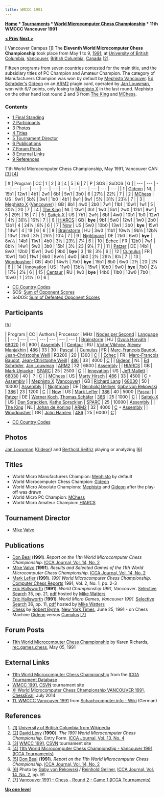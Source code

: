 ```yaml
---
title: WMCCC 1991
---
```

**[Home](Home "Home") \* [Tournaments](Tournaments_and_Matches "Tournaments and Matches") \* [World Microcomputer Chess Championship](World_Microcomputer_Chess_Championship "World Microcomputer Chess Championship") \* 11th WMCCC Vancouver 1991**


**[< Prev](WMCCC_1990 "WMCCC 1990") [Next >](WMCCC_1993 "WMCCC 1993")**



[ Vancouver Campus <a id="cite-note-1" href="#cite-ref-1">[1]</a>
The **Eleventh World Microcomputer Chess Championship** took place from May 1 to 9, [1991](Timeline#1991 "Timeline"), at [University of British Columbia](https://en.wikipedia.org/wiki/University_of_British_Columbia), [Vancouver](https://en.wikipedia.org/wiki/Vancouver), [British Columbia](https://en.wikipedia.org/wiki/British_Columbia), [Canada](https://en.wikipedia.org/wiki/Canada) <a id="cite-note-2" href="#cite-ref-2">[2]</a>.


Fifteen programs from seven countries contested for the main title, and the subsidiary titles of PC Champion and Amateur Champion. The category of Manufacturers Champion was won by default by [Mephisto Vancouver](Mephisto_Vancouver "Mephisto Vancouver"). [Ed Schröder's](Ed_Schroder "Ed Schroder") [Gideon](Gideon "Gideon") on an [ARM2](ARM2 "ARM2") plugin card, operated by [Jan Louwman](Jan_Louwman "Jan Louwman"), won with 6/7 points, only losing to [Mephisto X](Mephisto_Vancouver "Mephisto Vancouver") in the last round. Mephisto on the other hand lost round 2 and 3 from [The King](The_King "The King") and [MChess](MChess "MChess"). 



### Contents


* [1 Final Standing](#final-standing)
* [2 Participants](#participants)
* [3 Photos](#photos)
* [4 Titles](#titles)
* [5 Tournament Director](#tournament-director)
* [6 Publications](#publications)
* [7 Forum Posts](#forum-posts)
* [8 External Links](#external-links)
* [9 References](#references)






11th World Microcomputer Chess Championship, May 1991, Vancouver CAN <a id="cite-note-3" href="#cite-ref-3">[3]</a> <a id="cite-note-4" href="#cite-ref-4">[4]</a>





|  #
 |  Program
 |  CC
 |  1
 |  2
 |  3
 |  4
 |  5
 |  6
 |  7
 |  P
 |  SOS
 |  SoDOS
 |  G
 |
| --- | --- | --- | --- | --- | --- | --- | --- | --- | --- | --- | --- | --- | --- |
|  1
 | [Gideon](Gideon "Gideon") |  NL
 |  15b1
 |  12w1
 |  4b1
 |  2w1
 |  6b1
 |  5w1
 |  3b0
 |  6
 |  27½
 |  22½
 |  7
 |
|  2
 | [MChess](MChess "MChess") |  US
 |  9w1
 |  5b½
 |  3w1
 |  1b0
 |  4b1
 |  6w1
 |  8w1
 |  5½
 |  31½
 |  23¼
 |  7
 |
|  3
 | [Mephisto X](Mephisto "Mephisto") ([Vancouver](Mephisto_Vancouver "Mephisto Vancouver"))
 |  GB
 |  8b1
 |  4w0
 |  2b0
 |  7w1
 |  11b1
 |  10w1
 |  1w1
 |  5
 |  30½
 |  20
 |  7
 |
|  4
 | [The King](The_King "The King") |  NL
 |  13w1
 |  3b1
 |  1w0
 |  5b1
 |  2w0
 |  12b1
 |  9w1
 |  5
 |  29½
 |  18
 |  7
 |
|  5
 | [Saitek-X](Kasparov_Sparc "Kasparov Sparc") |  US
 |  7b1
 |  2w½
 |  6b1
 |  4w0
 |  10b1
 |  1b0
 |  12w1
 |  4½
 |  30½
 |  16¾
 |  7
 |
|  6
 | [HIARCS](HIARCS "HIARCS") |  GB
 | **bye** |  9b1
 |  5w0
 |  12w1
 |  1w0
 |  2b0
 |  13b1
 |  4
 |  24½
 |  8½
 |  6
 |
|  7
 | [Now](Now "Now") |  US
 |  5w0
 |  10b0
 |  13w1
 |  3b0
 | **bye** |  15w1
 |  14w1
 |  4
 |  19
 |  6
 |  6
 |
|  8
 | [Brainstorm](Brainstorm "Brainstorm") |  HU
 |  3w0
 |  11b1
 |  10w½
 |  9b½
 |  12b½
 |  13w1
 |  2b0
 |  3½
 |  25½
 |  10¼
 |  7
 |
|  9
 | [Nightmare](Nightmare_GER "Nightmare GER") |  DE
 |  2b0
 |  6w0
 | **bye** |  8w½
 |  14b1
 |  11w1
 |  4b0
 |  3½
 |  23½
 |  7¼
 |  6
 |
|  10
 | [Échec](%C3%89chec "Échec") |  FR
 |  12b0
 |  7w1
 |  8b½
 |  14w1
 |  5w0
 |  3b0
 |  15b1
 |  3½
 |  23
 |  9¼
 |  7
 |
|  11
 | [Patzer](index.php?title=Patzer_(K)&action=edit&redlink=1 "Patzer (K) (page does not exist)") |  DE
 |  14b1
 |  8w0
 |  12b0
 |  15w1
 |  3w0
 |  9b0
 | **bye** |  3
 |  18
 |  3½
 |  6
 |
|  12
 | [Cumulus](Cumulus "Cumulus") |  FR
 |  10w1
 |  1b0
 |  11w1
 |  6b0
 |  8w½
 |  4w0
 |  5b0
 |  2½
 |  29½
 |  8¼
 |  7
 |
|  13
 | [Woodpusher](Woodpusher "Woodpusher") |  GB
 |  4b0
 |  14w½
 |  7b0
 | **bye** |  15b1
 |  8b0
 |  6w0
 |  2½
 |  20
 |  2¼
 |  6
 |
|  14
 | [Innovation](Innovation "Innovation") |  US
 |  11w0
 |  13b½
 |  15w1
 |  10b0
 |  9w0
 | **bye** |  7b0
 |  2½
 |  17½
 |  2¼
 |  6
 |
|  15
 | [Centaur](Centaur "Centaur") |  RU
 |  1w0
 | **bye** |  14b0
 |  11b0
 |  13w0
 |  7b0
 |  10w0
 |  1
 |  21½
 |  0
 |  6
 |


* [CC Country Codes](https://en.wikipedia.org/wiki/ISO_3166-1)
* SOS: [Sum of Opponent Scores](https://en.wikipedia.org/wiki/Buchholz_system)
* SoDOS: [Sum of Defeated Opponent Scores](https://en.wikipedia.org/wiki/Neustadtl_score)


## Participants


<a id="cite-note-5" href="#cite-ref-5">[5]</a>





|  Program
 |  CC
 |  Authors
 |  Processor
 |  MHz
 | [Nodes per Second](Nodes_per_Second "Nodes per Second") | [Language](Languages "Languages") |
| --- | --- | --- | --- | --- | --- | --- |
| [Brainstorm](Brainstorm "Brainstorm") |  HU
 | [Gyula Horváth](Gyula_Horv%C3%A1th "Gyula Horváth") | [68020](68020 "68020") |  6
 |  800
 | [Assembly](Assembly "Assembly") |
| [Centaur](Centaur "Centaur") |  RU
 | [Victor Vikhrev](Victor_Vikhrev "Victor Vikhrev"), [Alexey Manjakhin](Alexey_Manjakhin "Alexey Manjakhin") | [486](X86 "X86") |  33
 |  30
 | [Pascal](Pascal "Pascal") |
| [Cumulus](Cumulus "Cumulus") |  FR
 | [Marc-François Baudot](Marc-Fran%C3%A7ois_Baudot "Marc-François Baudot"), [Jean-Christophe Weill](Jean-Christophe_Weill "Jean-Christophe Weill") |  R3200
 |  20
 |  1300
 | [C](C "C") |
| [Échec](%C3%89chec "Échec") |  FR
 | [Marc-François Baudot](Marc-Fran%C3%A7ois_Baudot "Marc-François Baudot"), [Jean-Christophe Weill](Jean-Christophe_Weill "Jean-Christophe Weill") | [486](X86 "X86") |  33
 |  4000
 | [C](C "C") |
| [Gideon](Gideon "Gideon") |  NL
 | [Ed Schröder](Ed_Schroder "Ed Schroder"), [Jan Louwman](Jan_Louwman "Jan Louwman") | [ARM2](ARM2 "ARM2") |  32
 |  6800
 | [Assembly](Assembly "Assembly") |
| [HIARCS](HIARCS "HIARCS") |  GB
 | [Mark Uniacke](Mark_Uniacke "Mark Uniacke") | [SPARC](SPARC "SPARC") |  25
 |  2500
 | [C](C "C") |
| [Innovation](Innovation "Innovation") |  US
 | [Jeff Mallett](Jeff_Mallett "Jeff Mallett") | [68030](68030 "68030") |  40
 |  ?
 | [C](C "C") |
| [MChess](MChess "MChess") |  US
 | [Marty Hirsch](Marty_Hirsch "Marty Hirsch") | [486](X86 "X86") |  33
 |  4500
 | [C](C "C") + [Assembly](Assembly "Assembly") |
| [Mephisto X](Mephisto "Mephisto") ([Vancouver](Mephisto_Vancouver "Mephisto Vancouver"))
 |  GB
 | [Richard Lang](Richard_Lang "Richard Lang") | [68030](68030 "68030") |  50
 |  10000
 | [Assembly](Assembly "Assembly") |
| [Nightmare](Nightmare_GER "Nightmare GER") |  DE
 | [Reinhold Gellner](Reinhold_Gellner "Reinhold Gellner"), [Gaby von Rekowski](Gaby_von_Rekowski "Gaby von Rekowski") | [386](X86 "X86") |  23
 |  1200
 | [C](C "C") |
| [Now](Now "Now") |  US
 | [Mark Lefler](Mark_Lefler "Mark Lefler") | [386](X86 "X86") |  40
 |  5000
 | [Pascal](Pascal "Pascal") |
| [Patzer](index.php?title=Patzer_(K)&action=edit&redlink=1 "Patzer (K) (page does not exist)") |  DE
 | [Werner Koch](Werner_Koch "Werner Koch"), [Thomas Schäfer](index.php?title=Thomas_Sch%C3%A4fer&action=edit&redlink=1 "Thomas Schäfer (page does not exist)") | [386](X86 "X86") |  25
 |  1000
 | [C](C "C") |
| [Saitek-X](Saitek "Saitek") |  US
 | [Dan Spracklen](Dan_Spracklen "Dan Spracklen"), [Kathe Spracklen](Kathe_Spracklen "Kathe Spracklen") | [SPARC](SPARC "SPARC") |  25
 |  10000
 | [Assembly](Assembly "Assembly") |
| [The King](The_King "The King") |  NL
 | [Johan de Koning](Johan_de_Koning "Johan de Koning") | [ARM2](ARM2 "ARM2") |  32
 |  4000
 | [C](C "C") + [Assembly](Assembly "Assembly") |
| [Woodpusher](Woodpusher "Woodpusher") |  GB
 | [John Hamlen](John_Hamlen "John Hamlen") | [486](X86 "X86") |  25
 |  6000
 | [C](C "C") |


* [CC Country Codes](https://en.wikipedia.org/wiki/ISO_3166-1)


## Photos


[](File:Wmccc1991Gideon.jpg)
[Jan Louwman](Jan_Louwman "Jan Louwman") ([Gideon](Gideon "Gideon")) and [Berthold Seifriz](index.php?title=Berthold_Seifriz&action=edit&redlink=1 "Berthold Seifriz (page does not exist)") playing or analyzing <a id="cite-note-6" href="#cite-ref-6">[6]</a>



## Titles


* World Micro Manufacturers Champion: [Mephisto](Mephisto "Mephisto") by default
* World Microcomputer Chess Champion: [Gideon](Gideon "Gideon")
* World Micro Absolute Champions: [Mephisto](Mephisto "Mephisto") and [Gideon](Gideon "Gideon") after the play-off was drawn
* World Micro PC Champion: [MChess](MChess "MChess")
* World Micro Amateur Champion: [HIARCS](HIARCS "HIARCS")


## Tournament Director


* [Mike Valvo](Michael_Valvo "Michael Valvo")


## Publications


* [Don Beal](Don_Beal "Don Beal") (**1991**). *Report on the 11th World Microcomputer Chess Championship*. [ICCA Journal, Vol. 14, No. 2](ICGA_Journal#14_2 "ICGA Journal")
* [Mike Valvo](Michael_Valvo "Michael Valvo") (**1991**). *Results and Selected Games of the 11th World Microcomputer Chess Championship*. [ICCA Journal, Vol. 14, No. 2](ICGA_Journal#14_2 "ICGA Journal")
* [Mark Lefler](Mark_Lefler "Mark Lefler") (**1991**). *1991 World Microcomputer Chess Championship*. [Computer Chess Reports](Computer_Chess_Reports "Computer Chess Reports") 1991, Vol. 2, No. 1, pp. 2-3
* [Eric Hallsworth](Eric_Hallsworth "Eric Hallsworth") (**1991**). *World Championship 1991, Vancouver*. [Selective Search](Selective_Search "Selective Search") 35, pp. 21, [pdf](http://www.chesscomputeruk.com/SS_35.pdf) hosted by [Mike Watters](Mike_Watters "Mike Watters")
* [Eric Hallsworth](Eric_Hallsworth "Eric Hallsworth") (**1991**). *World Micro Games, Vancouver 1991*. [Selective Search](Selective_Search "Selective Search") 36, pp. 11, [pdf](http://www.chesscomputeruk.com/SS_36.pdf) hosted by [Mike Watters](Mike_Watters "Mike Watters")
* [Chess](https://www.nytimes.com/1991/06/25/nyregion/chess-264291.html) by [Robert Byrne](https://en.wikipedia.org/wiki/Robert_Byrne), [New York Times](https://en.wikipedia.org/wiki/The_New_York_Times), June 25, 1991 - on Chess Machine [Gideon](Gideon "Gideon") versus [Cumulus](Cumulus "Cumulus") <a id="cite-note-7" href="#cite-ref-7">[7]</a>


## Forum Posts


* [11th World Microcomputer Chess Championship](https://groups.google.com/d/msg/rec.games.chess/luJe2WdRn8w/DB4K58wtTC0J) by Karen Richards, [rec.games.chess](Computer_Chess_Forums "Computer Chess Forums"), May 05, 1991


## External Links


* [11th World Microcomputer Chess Championship](https://www.game-ai-forum.org/icga-tournaments/event.php?id=33) from the [ICGA Tournament Database](https://www.game-ai-forum.org/icga-tournaments/)
* [WMCC 1991](http://www.csvn.nl/index.php?option=com_content&view=article&id=75%3Awmcc-1991&catid=19%3Acomputer-computer&Itemid=48&lang=en), [CSVN](CSVN "CSVN") tournament site
* [XI World Microcomputer Chess Championship VANCOUVER 1991](http://chesseval.com/WorldChampion/Vancouver1991.htm), [ChessEval](http://www.chesseval.com/index.html), July 2014
* [11. WMCCC Vancouver 1991](http://www.schach-computer.info/wiki/index.php/11._WMCCC_Vancouver_1991) from [Schachcomputer.info - Wiki](http://www.schach-computer.info/wiki/index.php/Hauptseite_En) (German)


## References


1. <a id="cite-ref-1" href="#cite-note-1">[1]</a> [University of British Columbia from Wikipedia](https://en.wikipedia.org/wiki/University_of_British_Columbia)
2. <a id="cite-ref-2" href="#cite-note-2">[2]</a> [David Levy](David_Levy "David Levy") (**1990**). *The 1991 World Microcomputer Chess Championship*. Entry Form. [ICCA Journal, Vol. 13, No. 4](ICGA_Journal#13_4 "ICGA Journal")
3. <a id="cite-ref-3" href="#cite-note-3">[3]</a> [WMCC 1991](http://www.csvn.nl/index.php?option=com_content&view=article&id=75%3Awmcc-1991&catid=19%3Acomputer-computer&Itemid=48&lang=en), [CSVN](CSVN "CSVN") tournament site
4. <a id="cite-ref-4" href="#cite-note-4">[4]</a> [11th World Microcomputer Chess Championship - Vancouver 1991 (ICGA Tournaments)](https://www.game-ai-forum.org/icga-tournaments/tournament.php?id=59)
5. <a id="cite-ref-5" href="#cite-note-5">[5]</a> [Don Beal](Don_Beal "Don Beal") (**1991**). *Report on the 11th World Microcomputer Chess Championship*. [ICCA Journal, Vol. 14, No. 2](ICGA_Journal#14_2 "ICGA Journal")
6. <a id="cite-ref-6" href="#cite-note-6">[6]</a> Photo by [Gaby von Rekowski](Gaby_von_Rekowski "Gaby von Rekowski") / [Reinhold Gellner](Reinhold_Gellner "Reinhold Gellner"), [ICCA Journal, Vol. 14, No. 2](ICGA_Journal#14_2 "ICGA Journal"), pp. 91
7. <a id="cite-ref-7" href="#cite-note-7">[7]</a> [Vancouver 1991 - Chess - Round 2 - Game 1 (ICGA Tournaments)](https://www.game-ai-forum.org/icga-tournaments/round.php?tournament=59&round=2&id=1)

**[Up one level](World_Microcomputer_Chess_Championship "World Microcomputer Chess Championship")**







 
